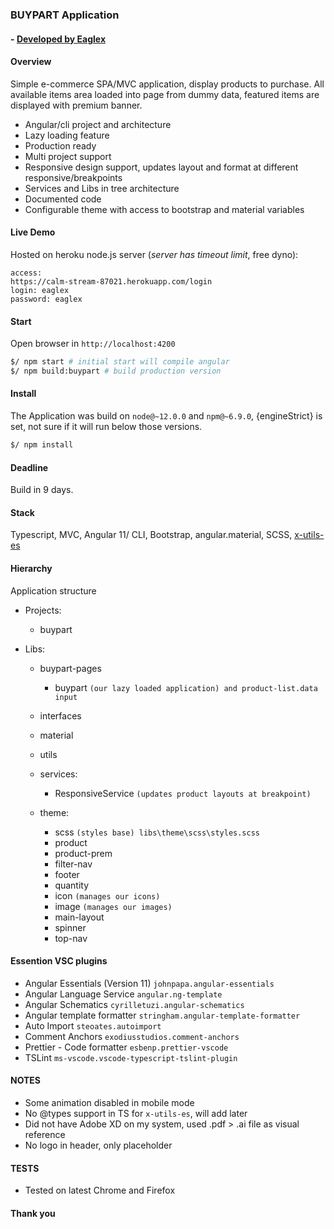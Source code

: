 ### BUYPART Application
#### - [ Developed by Eaglex ](http://eaglex.net)

#### Overview
Simple e-commerce SPA/MVC application, display products to purchase. All available items area loaded into page from dummy data, featured items are displayed with premium banner.

* Angular/cli project and architecture
* Lazy loading feature
* Production ready
* Multi project support
* Responsive design support, updates layout and format at different responsive/breakpoints
* Services and Libs in tree architecture
* Documented code
* Configurable theme with access to bootstrap and material variables



#### Live Demo
Hosted on heroku node.js server (_server has timeout limit_, free dyno):

```
access:
https://calm-stream-87021.herokuapp.com/login
login: eaglex
password: eaglex
```



#### Start
Open browser in `http://localhost:4200`

```sh
$/ npm start # initial start will compile angular
$/ npm build:buypart # build production version
```


#### Install
The Application was build on `node@~12.0.0` and `npm@~6.9.0`, {engineStrict} is set, not sure if it will run below those versions.

```sh
$/ npm install
```


#### Deadline
Build in 9 days.



#### Stack
Typescript, MVC, Angular 11/ CLI, Bootstrap, angular.material, SCSS, [ x-utils-es ](https://www.npmjs.com/package/x-utils-es)



#### Hierarchy
Application structure

* Projects:
    * buypart
    
* Libs:
  * buypart-pages 
    * buypart `(our lazy loaded application) and product-list.data input ` 
  * interfaces
  * material
  * utils
  * services:
    * ResponsiveService `(updates product layouts at breakpoint)`

  * theme:
    * scss `(styles base) libs\theme\scss\styles.scss`
    * product
    * product-prem
    * filter-nav
    * footer
    * quantity
    * icon `(manages our icons)`
    * image `(manages our images)`
    * main-layout
    * spinner
    * top-nav


#### Essention VSC plugins
- Angular Essentials (Version 11) `johnpapa.angular-essentials`
- Angular Language Service `angular.ng-template`
- Angular Schematics `cyrilletuzi.angular-schematics`
- Angular template formatter `stringham.angular-template-formatter`
- Auto Import `steoates.autoimport`
- Comment Anchors `exodiusstudios.comment-anchors`
- Prettier - Code formatter `esbenp.prettier-vscode`
- TSLint `ms-vscode.vscode-typescript-tslint-plugin`


#### NOTES
- Some animation disabled in mobile mode
- No @types support in TS for `x-utils-es`, will add later
- Did not have Adobe XD on my system, used .pdf > .ai file as visual reference
- No logo in header, only placeholder

#### TESTS
- Tested on latest Chrome and Firefox


#### Thank you
